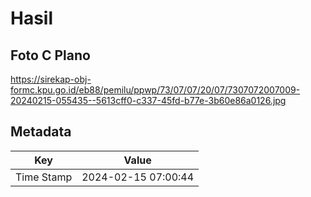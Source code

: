 # Hasil

## Foto C Plano

https://sirekap-obj-formc.kpu.go.id/eb88/pemilu/ppwp/73/07/07/20/07/7307072007009-20240215-055435--5613cff0-c337-45fd-b77e-3b60e86a0126.jpg


## Metadata

| Key        | Value               |
| ---------- | ------------------- |
| Time Stamp | 2024-02-15 07:00:44 |



